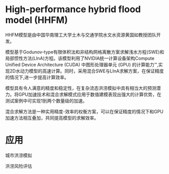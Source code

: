 # High-performance hybrid flood model (HHFM)  
HHFM模型是由中国华南理工大学土木与交通学院水文水资源黄国如教授团队开发。

模型基于Godunov-type有限体积法和非结构网格离散方案求解浅水方程(SWE)和局部惯性方法(LInA)方程。该模型利用了NVIDIA统一计算设备架构Compute Unified Device Architecture (CUDA) 中图形处理器单元 (GPU) 的计算能力™,实现2D水动力模型的高速计算。同时，采用混合SWE与LInA求解方案，在保证精度的情况下,进一步提高计算效率。

模型具有令人满意的精度和稳定性，在复杂流态洪涝模拟中具有相当大的预测潜力。将GPU加速技术和混合求解模式应用于数值建模表现出强大的计算优势，在测试案例中可实现1到两个数量级的加速。

混合求解方法是一种实用精度-效率的权衡方案，可以在保证精度的情况下和GPU加速方法相互叠加，共同提高模型的求解效率。


# 应用
城市洪涝模拟

洪涝风险评估



